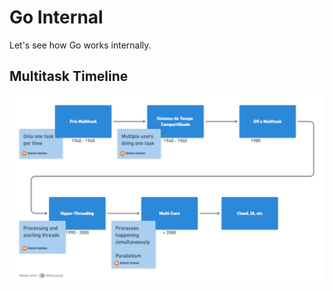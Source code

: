 # Go Internal

Let's see how Go works internally.

## Multitask Timeline

![Multitask Timeline](Multitask-Timeline.png)

